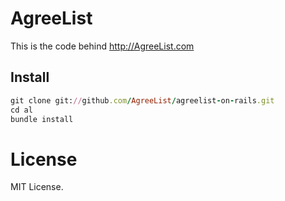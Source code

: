 AgreeList
=============
This is the code behind http://AgreeList.com

Install
-------
```ruby
git clone git://github.com/AgreeList/agreelist-on-rails.git
cd al
bundle install
```

License
=======
MIT License.
